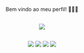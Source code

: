 <div align="center">
   Bem vindo ao meu perfil! 👨🏻‍💻
</div>

<br>

<!--
<div align="center">
   <a href="https://github.com/gustavorezin">
   <img height="180em" src="https://github-readme-stats.vercel.app/api/top-langs/?username=gustavorezin&layout=compact&langs_count=6&theme=tokyonight"/>
</div>


<div style="display: inline_block" align="center"><br>
  <img align="center" alt="Typescript" height="35" width="45" src="https://raw.githubusercontent.com/devicons/devicon/master/icons/typescript/typescript-plain.svg">
  <img align="center" alt="React" height="35" width="45" src="https://cdn.worldvectorlogo.com/logos/react-2.svg">
  <img align="center" alt="ReactNative" height="35" width="45" src="https://cdn.worldvectorlogo.com/logos/react-native-1.svg">
  <img align="center" alt="Angular" height="35" width="45" src="https://cdn.worldvectorlogo.com/logos/angular-icon-1.svg">
  <img align="center" alt="Spring" height="35" width="45" src="https://cdn.worldvectorlogo.com/logos/spring-3.svg">
  <img align="center" alt="Next.js" height="35" width="45" src="https://upload.wikimedia.org/wikipedia/commons/8/8e/Nextjs-logo.svg">
  <img align="center" alt="Node.js" height="35" width="45" src="https://cdn.worldvectorlogo.com/logos/nodejs-1.svg">
</div>

-->
<p align="center">
  <a href="https://skillicons.dev">
    <img src="https://skillicons.dev/icons?i=ts,react,nextjs,nodejs,spring&perline=5" />
  </a>
</p>

<!--
<br>
<div align="center">
  <br>
  <img src="http://github-readme-streak-stats.herokuapp.com?user=gustavorezin&theme=neon-dark&hide_border=true&background=DD272700" />
</div>
-->

<br>

<div align="center"> 
  <a href="https://instagram.com/gustavorezin" target="_blank"><img src="https://img.shields.io/badge/-Instagram-%23E4405F?style=for-the-badge&logo=instagram&logoColor=white" target="_blank"></a>
  <a href="http://discordapp.com/users/rezin#3798" target="_blank"><img src="https://img.shields.io/badge/Discord-7289DA?style=for-the-badge&logo=discord&logoColor=white" target="_blank"></a> 
  <a href = "mailto:gustavorezin@gmail.com"><img src="https://img.shields.io/badge/-Gmail-%23333?style=for-the-badge&logo=gmail&logoColor=white" target="_blank"></a>
  <a href="https://www.linkedin.com/in/gustavorezindurigon" target="_blank"><img src="https://img.shields.io/badge/-LinkedIn-%230077B5?style=for-the-badge&logo=linkedin&logoColor=white" target="_blank"></a> 
</div>

<!-- 
![Snake animation](https://github.com/gustavorezin/gustavorezin/blob/output/github-contribution-grid-snake.svg)
-->
